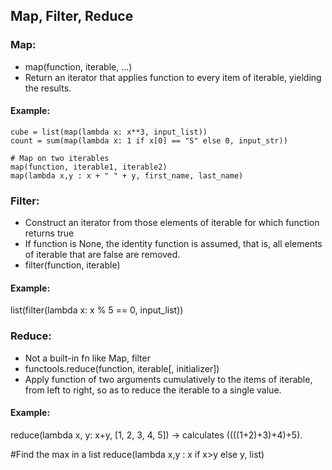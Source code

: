 ## Map, Filter, Reduce

### Map:
- map(function, iterable, ...)
- Return an iterator that applies function to every item of iterable, yielding the results.

#### Example:

    cube = list(map(lambda x: x**3, input_list))
    count = sum(map(lambda x: 1 if x[0] == "S" else 0, input_str))
    
    # Map on two iterables
    map(function, iterable1, iterable2)
    map(lambda x,y : x + " " + y, first_name, last_name)

### Filter:
- Construct an iterator from those elements of iterable for which function returns true
- If function is None, the identity function is assumed, that is, all elements of iterable that are false are removed.
- filter(function, iterable)

#### Example:

  list(filter(lambda x: x % 5 == 0, input_list))

### Reduce:
- Not a built-in fn like Map, filter
- functools.reduce(function, iterable[, initializer])
- Apply function of two arguments cumulatively to the items of iterable, from left to right, so as to reduce the iterable to a single value.
#### Example:
  reduce(lambda x, y: x+y, [1, 2, 3, 4, 5]) -> calculates ((((1+2)+3)+4)+5). 
  
  #Find the max in a list
    reduce(lambda x,y : x if x>y else y, list)
	
